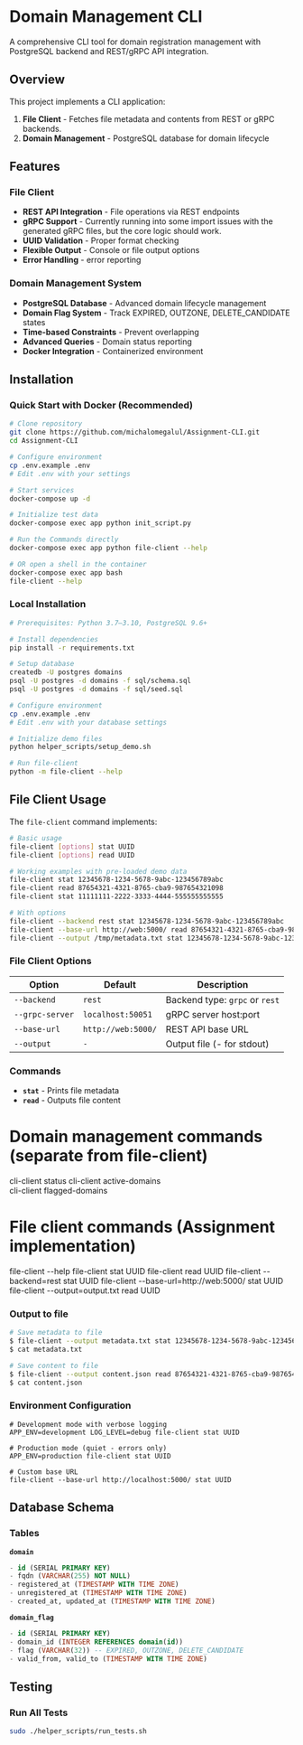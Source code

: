 # Domain Management CLI

A comprehensive CLI tool for domain registration management with PostgreSQL backend and REST/gRPC API integration.
 

## Overview

This project implements a CLI application:
1. **File Client** - Fetches file metadata and contents from REST or gRPC backends.
2. **Domain Management** - PostgreSQL database for domain lifecycle

## Features

### File Client
- **REST API Integration** - File operations via REST endpoints
- **gRPC Support** - Currently running into some import issues with the generated gRPC files, but the core logic should work.
- **UUID Validation** - Proper format checking
- **Flexible Output** - Console or file output options
- **Error Handling** - error reporting

### Domain Management System
- **PostgreSQL Database** - Advanced domain lifecycle management
- **Domain Flag System** - Track EXPIRED, OUTZONE, DELETE_CANDIDATE states
- **Time-based Constraints** - Prevent overlapping
- **Advanced Queries** - Domain status reporting
- **Docker Integration** - Containerized environment

## Installation

### Quick Start with Docker (Recommended)

```bash
# Clone repository
git clone https://github.com/michalomegalul/Assignment-CLI.git
cd Assignment-CLI

# Configure environment
cp .env.example .env
# Edit .env with your settings

# Start services
docker-compose up -d

# Initialize test data
docker-compose exec app python init_script.py

# Run the Commands directly
docker-compose exec app python file-client --help

# OR open a shell in the container
docker-compose exec app bash
file-client --help
```

### Local Installation

```bash
# Prerequisites: Python 3.7–3.10, PostgreSQL 9.6+

# Install dependencies
pip install -r requirements.txt

# Setup database
createdb -U postgres domains
psql -U postgres -d domains -f sql/schema.sql
psql -U postgres -d domains -f sql/seed.sql

# Configure environment
cp .env.example .env
# Edit .env with your database settings

# Initialize demo files
python helper_scripts/setup_demo.sh

# Run file-client
python -m file-client --help

```

## File Client Usage

The `file-client` command implements:

```bash
# Basic usage
file-client [options] stat UUID
file-client [options] read UUID

# Working examples with pre-loaded demo data
file-client stat 12345678-1234-5678-9abc-123456789abc
file-client read 87654321-4321-8765-cba9-987654321098
file-client stat 11111111-2222-3333-4444-555555555555

# With options
file-client --backend rest stat 12345678-1234-5678-9abc-123456789abc
file-client --base-url http://web:5000/ read 87654321-4321-8765-cba9-987654321098
file-client --output /tmp/metadata.txt stat 12345678-1234-5678-9abc-123456789abc
```

### File Client Options

| Option          | Default             | Description |
|--------         |---------            |-------------|
| `--backend`     | `rest`              | Backend type: `grpc` or `rest` |
| `--grpc-server` | `localhost:50051`   | gRPC server host:port |
| `--base-url`    | `http://web:5000/`  | REST API base URL |
| `--output`      | `-`                 | Output file (- for stdout) |

### Commands

- **`stat`** - Prints file metadata
- **`read`** - Outputs file content

# Domain management commands (separate from file-client)
cli-client status
cli-client active-domains  
cli-client flagged-domains

# File client commands (Assignment implementation)
file-client --help
file-client stat UUID
file-client read UUID
file-client --backend=rest stat UUID
file-client --base-url=http://web:5000/ stat UUID
file-client --output=output.txt read UUID

### Output to file
```bash
# Save metadata to file
$ file-client --output metadata.txt stat 12345678-1234-5678-9abc-123456789abc
$ cat metadata.txt

# Save content to file
$ file-client --output content.json read 87654321-4321-8765-cba9-987654321098
$ cat content.json
```
### Environment Configuration
```
# Development mode with verbose logging
APP_ENV=development LOG_LEVEL=debug file-client stat UUID

# Production mode (quiet - errors only)
APP_ENV=production file-client stat UUID

# Custom base URL
file-client --base-url http://localhost:5000/ stat UUID
```
## Database Schema

### Tables

**`domain`**
```sql
- id (SERIAL PRIMARY KEY)
- fqdn (VARCHAR(255) NOT NULL)
- registered_at (TIMESTAMP WITH TIME ZONE)
- unregistered_at (TIMESTAMP WITH TIME ZONE)
- created_at, updated_at (TIMESTAMP WITH TIME ZONE)
```

**`domain_flag`**
```sql
- id (SERIAL PRIMARY KEY)
- domain_id (INTEGER REFERENCES domain(id))
- flag (VARCHAR(32)) -- EXPIRED, OUTZONE, DELETE_CANDIDATE
- valid_from, valid_to (TIMESTAMP WITH TIME ZONE)
```

## Testing

### Run All Tests

```bash
sudo ./helper_scripts/run_tests.sh
```
